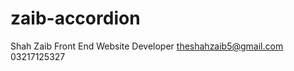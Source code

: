 zaib-accordion
==============

Shah Zaib
Front End Website Developer
theshahzaib5@gmail.com
03217125327

